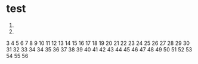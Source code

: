# test

1.
2.
3
4
5
6
7
8
9
10
11
12
13
14
15
16
17
18
19
20
21
22
23
24
25
26
27
28
29
30
31
32
33
34
34
35
36
37
38
39
40
41
42
43
44
45
46
47
48
49
50
51
52
53
54
55
56

